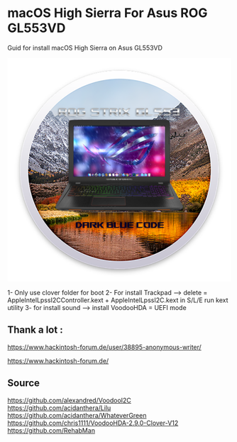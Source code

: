 # macOS High Sierra For Asus ROG GL553VD
Guid for install macOS High Sierra on Asus GL553VD 

![alt text](https://raw.githubusercontent.com/MohammadtaghiFarkhondekar/macOS-High-Sierra-For-Asus-ROG-GL553VD/master/img/SystemLogo.png)

1- Only use clover folder for boot 
2- For install Trackpad -->
delete = AppleIntelLpssI2CController.kext + AppleIntelLpssI2C.kext in S/L/E
run kext utility
3- for install sound -->
install VoodooHDA = UEFI mode

Thank a lot :
----------------------------------------------
https://www.hackintosh-forum.de/user/38895-anonymous-writer/

https://www.hackintosh-forum.de/

Source
----------------------------------------------
https://github.com/alexandred/VoodooI2C
https://github.com/acidanthera/Lilu
https://github.com/acidanthera/WhateverGreen
https://github.com/chris1111/VoodooHDA-2.9.0-Clover-V12
https://github.com/RehabMan
